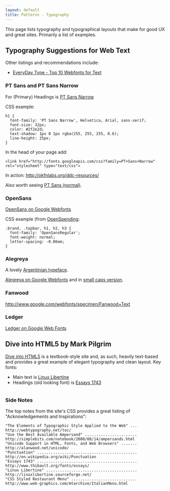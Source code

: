 ```yaml
---
layout: default
title: Patterns - Typography
---
```


This page lists typography and typographical layouts that make for good
UX and great sites. Primarily a list of examples.

## Typography Suggestions for Web Text

Other listings and recommendations include:

* [EveryDay Type - Top 10 Webfonts for Text](http://www.everydaytype.com/2010/12/21/top-10-webfonts-for-text/)

### PT Sans and PT Sans Narrow

For (Primary) Headings is [PT Sans Narrow](http://www.google.com/webfonts/specimen/PT+Sans+Narrow)

CSS example:

    h1 {
      font-family: 'PT Sans Narrow', Helvetica, Arial, sans-serif;
      font-size: 32px;
      color: #2f2e2d;
      text-shadow: 1px 0 1px rgba(255, 255, 255, 0.6);
      line-height: 25px;
    }

In the head of your page add:

    <link href="http://fonts.googleapis.com/css?family=PT+Sans+Narrow" rel="stylesheet" type="text/css">

In action: http://okfnlabs.org/ddc-resources/

Also worth seeing [PT Sans (normal)](http://www.google.com/webfonts/specimen/PT+Sans).

### OpenSans

[OpenSans on Google Webfonts](http://www.google.com/webfonts/specimen/Open+Sans)

CSS example (from [OpenSpending](http://openspending.org/):

    .brand, .topbar, h1, h2, h3 {
      font-family: 'OpenSansRegular';
      font-weight: normal;
      letter-spacing: -0.06em;
    }

### Alegreya

A lovely [Argentinian typeface](http://www.huertatipografica.com.ar/tipografias/alegreya/ejemplos.html).

[Alegreya on Google Webfonts](http://www.google.com/webfonts/specimen/Alegreya) and in [small caps version](http://www.google.com/webfonts/specimen/Alegreya+SC).

### Fanwood

http://www.google.com/webfonts/specimen/Fanwood+Text


### Ledger

[Ledger on Google Web Fonts](http://www.google.com/webfonts/specimen/Ledger)

## Dive into HTML5 by Mark Pilgrim

[Dive into HTML5][dive-into] is a textbook-style site and, as such, heavily text-based and provides a great example of elegant typography and clean layout. Key fonts:

* Main text is [Linux Libertine](http://www.linuxlibertine.org/)
* Headings (old looking font) is [Essays 1743](http://www.thibault.org/fonts/essays/)

<img src="http://i.imgur.com/GxGHr.png" alt="" />

[dive-into]: http://diveintohtml5.info/storage.html


### Side Notes

The top notes from the site's CSS provides a great listing of "Acknowledgements and Inspirations":

    "The Elements of Typographic Style Applied to the Web" ... http://webtypography.net/toc/
    "Use the Best Available Ampersand" ....................... http://simplebits.com/notebook/2008/08/14/ampersands.html
    "Unicode Support in HTML, Fonts, and Web Browsers" ....... http://alanwood.net/unicode/
    "Punctuation" ............................................ http://en.wikipedia.org/wiki/Punctuation
    "Essays 1743" ............................................ http://www.thibault.org/fonts/essays/
    "Linux Libertine" ........................................ http://linuxlibertine.sourceforge.net/
    "CSS Styled Restaurant Menu" ............................. http://www.web-graphics.com/mtarchive/ItalianMenu.html

